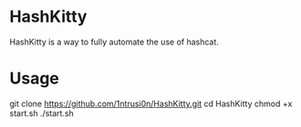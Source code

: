 # HashKitty
HashKitty is a way to fully automate the use of hashcat.

# Usage
git clone https://github.com/1ntrusi0n/HashKitty.git
cd HashKitty
chmod +x start.sh
./start.sh

